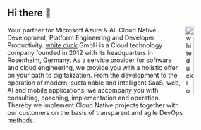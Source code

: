 ## Hi there 👋

<img width="20%" align="right" alt="white duck Logo" src="https://whiteduck.de/wp-content/uploads/WD-Webpage-Fred-1024x1024px-400x400_4cec8ffa811c41acac666d044f29aaff-1-200x200.png">

Your partner for Microsoft Azure & AI.
Cloud Native Development, Platform Engineering and Developer Productivity.
[white duck](https://whiteduck.de) GmbH is a Cloud technology company founded in 2012 with its headquarters in Rosenheim, Germany. As a service provider for software and cloud engineering, we provide you with a holistic offer on your path to digitalization. From the development to the operation of modern, sustainable and intelligent SaaS, web, AI and mobile applications, we accompany you with consulting, coaching, implementation and operation. Thereby we implement Cloud Native projects together with our customers on the basis of transparent and agile DevOps methods. 
